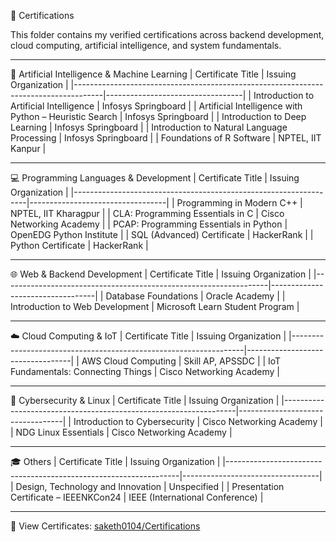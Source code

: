 📜 Certifications

This folder contains my verified certifications across backend development, cloud computing, artificial intelligence, and system fundamentals.

---

🧠 Artificial Intelligence & Machine Learning
| Certificate Title                                                                   | Issuing Organization             |
|-------------------------------------------------------------------------------------|----------------------------------|
| Introduction to Artificial Intelligence                                             | Infosys Springboard              |
| Artificial Intelligence with Python – Heuristic Search                              | Infosys Springboard              |
| Introduction to Deep Learning                                                       | Infosys Springboard              |
| Introduction to Natural Language Processing                                         | Infosys Springboard              |
| Foundations of R Software                                                           | NPTEL, IIT Kanpur                |

---

💻 Programming Languages & Development
| Certificate Title                                                | Issuing Organization             |
|------------------------------------------------------------------|----------------------------------|
| Programming in Modern C++                                        | NPTEL, IIT Kharagpur             |
| CLA: Programming Essentials in C                                 | Cisco Networking Academy         |
| PCAP: Programming Essentials in Python                           | OpenEDG Python Institute         |
| SQL (Advanced) Certificate                                       | HackerRank                       |
| Python Certificate                                               | HackerRank                       |

---

🌐 Web & Backend Development
| Certificate Title                                                | Issuing Organization             |
|------------------------------------------------------------------|----------------------------------|
| Database Foundations                                             | Oracle Academy                   |
| Introduction to Web Development                                  | Microsoft Learn Student Program  |

---

☁️ Cloud Computing & IoT
| Certificate Title                                                | Issuing Organization             |
|------------------------------------------------------------------|----------------------------------|
| AWS Cloud Computing                                              | Skill AP, APSSDC                 |
| IoT Fundamentals: Connecting Things                              | Cisco Networking Academy         |

---

🔐 Cybersecurity & Linux
| Certificate Title                                                | Issuing Organization             |
|------------------------------------------------------------------|----------------------------------|
| Introduction to Cybersecurity                                    | Cisco Networking Academy         |
| NDG Linux Essentials                                             | Cisco Networking Academy         |

---

🎓 Others
| Certificate Title                                                | Issuing Organization             |
|------------------------------------------------------------------|----------------------------------|
| Design, Technology and Innovation                                | Unspecified                      |
| Presentation Certificate – IEEENKCon24                           | IEEE (International Conference)  |

---

📁 View Certificates: [saketh0104/Certifications](https://github.com/saketh0104/Certifications)
